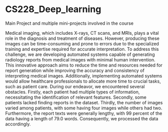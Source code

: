 # CS228_Deep_learning
Main Project and multiple mini-projects involved in the course

Medical imaging, which includes X-rays, CT scans, and MRIs, plays a vital role in the diagnosis and treatment of diseases. However, producing these images can be time-consuming and prone to errors due to the specialized training and expertise required for accurate interpretation. To address this challenge, we are developing automated systems capable of generating radiology reports from medical images with minimal human intervention. This innovative approach aims to reduce the time and resources needed for report generation while improving the accuracy and consistency of interpreting medical images. Additionally, implementing automated systems would allow healthcare professionals to allocate more time to crucial tasks, such as patient care. During our endeavor, we encountered several obstacles. Firstly, each patient had multiple types of information, necessitating the identification of relevant features. Secondly, some patients lacked finding reports in the dataset. Thirdly, the number of images varied among patients, with some having four images while others had two. Furthermore, the report texts were generally lengthy, with 99 percent of the data having a length of 79.0 words. Consequently, we processed the data accordingly.
